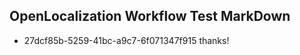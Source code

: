 ## OpenLocalization Workflow Test MarkDown
* 27dcf85b-5259-41bc-a9c7-6f071347f915 thanks!

<!--HONumber=Aug16_HO1-->


